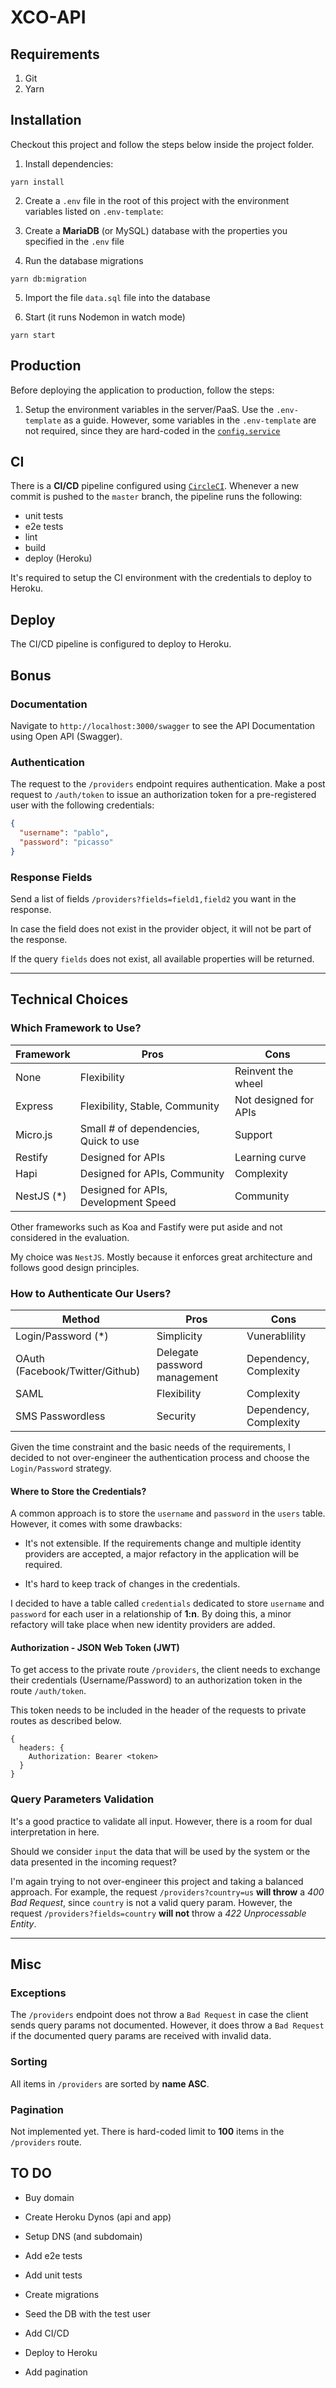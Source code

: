 # XCO-API

## Requirements

1. Git
2. Yarn

## Installation

Checkout this project and follow the steps below inside the project folder.

1. Install dependencies:

```
yarn install
```

2. Create a `.env` file in the root of this project with the environment variables listed on `.env-template`:

3. Create a **MariaDB** (or MySQL) database with the properties you specified in the `.env` file

4. Run the database migrations

```
yarn db:migration
```

5. Import the file `data.sql` file into the database

6. Start (it runs Nodemon in watch mode)

```
yarn start
```

## Production

Before deploying the application to production, follow the steps:

1. Setup the environment variables in the server/PaaS. Use the `.env-template` as a guide. However, some variables in the `.env-template` are not required, since they are hard-coded in the [`config.service`]('src/modules/auth/auth.service.ts')

## CI

There is a **CI/CD** pipeline configured using [`CircleCI`]('https://circleci.com'). Whenever a new commit is pushed to the `master` branch, the pipeline runs the following:

- unit tests
- e2e tests
- lint
- build
- deploy (Heroku)

It's required to setup the CI environment with the credentials to deploy to Heroku.

## Deploy

The CI/CD pipeline is configured to deploy to Heroku.

## Bonus

### Documentation

Navigate to `http://localhost:3000/swagger` to see the API Documentation using Open API (Swagger).

### Authentication

The request to the `/providers` endpoint requires authentication. Make a post request to `/auth/token` to issue an authorization token for a pre-registered user with the following credentials:

```json
{
  "username": "pablo",
  "password": "picasso"
}
```

### Response Fields

Send a list of fields `/providers?fields=field1,field2` you want in the response.

In case the field does not exist in the provider object, it will not be part of the response.

If the query `fields` does not exist, all available properties will be returned.

---

## Technical Choices

### Which Framework to Use?

| Framework  | Pros                                  | Cons                  |
|------------|---------------------------------------|-----------------------|
| None       | Flexibility                           | Reinvent the wheel    |
| Express    | Flexibility, Stable, Community        | Not designed for APIs |
| Micro.js   | Small # of dependencies, Quick to use | Support               |
| Restify    | Designed for APIs                     | Learning curve        |
| Hapi       | Designed for APIs, Community          | Complexity            |
| NestJS (*) | Designed for APIs, Development Speed  | Community             |

Other frameworks such as Koa and Fastify were put aside and not considered in the evaluation.

My choice was `NestJS`. Mostly because it enforces great architecture and follows good design principles.


### How to Authenticate Our Users?

| Method                          | Pros                         | Cons                   |
|---------------------------------|------------------------------|------------------------|
| Login/Password (*)              | Simplicity                   | Vunerablility          |
| OAuth (Facebook/Twitter/Github) | Delegate password management | Dependency, Complexity |
| SAML                            | Flexibility                  | Complexity             |
| SMS Passwordless                | Security                     | Dependency, Complexity |


Given the time constraint and the basic needs of the requirements, I decided to not over-engineer the authentication process and choose the `Login/Password` strategy.

#### Where to Store the Credentials?

A common approach is to store the `username` and `password` in the `users` table. However, it comes with some drawbacks:

- It's not extensible. If the requirements change and multiple identity providers are accepted, a major refactory in the application will be required.

- It's hard to keep track of changes in the credentials.

I decided to have a table called `credentials` dedicated to store `username` and `password` for each user in a relationship of **1:n**. By doing this, a minor refactory will take place when new identity providers are added.

#### Authorization - JSON Web Token (JWT)

To get access to the private route `/providers`, the client needs to exchange their credentials (Username/Password) to an authorization token in the route `/auth/token`.

This token needs to be included in the header of the requests to private routes as described below.

```
{
  headers: {
    Authorization: Bearer <token>
  }
}
```


### Query Parameters Validation

It's a good practice to validate all input. However, there is a room for dual interpretation in here.

Should we consider `input` the data that will be used by the system or the data presented in the incoming request?

I'm again trying to not over-engineer this project and taking a balanced approach. For example, the request `/providers?country=us` **will throw** a *400 Bad Request*, since `country` is not a valid query param. However, the request `/providers?fields=country` **will not** throw a *422 Unprocessable Entity*.

---

## Misc

### Exceptions

The `/providers` endpoint does not throw a `Bad Request` in case the client sends query params not documented. However, it does throw a `Bad Request` if the documented query params are received with invalid data.

### Sorting

All items in `/providers` are sorted by **name ASC**.

### Pagination

Not implemented yet. There is hard-coded limit to **100** items in the `/providers` route.


## TO DO

- Buy domain
- Create Heroku Dynos (api and app)
- Setup DNS (and subdomain)

- Add e2e tests
- Add unit tests

- Create migrations
- Seed the DB with the test user

- Add CI/CD
- Deploy to Heroku

- Add pagination
